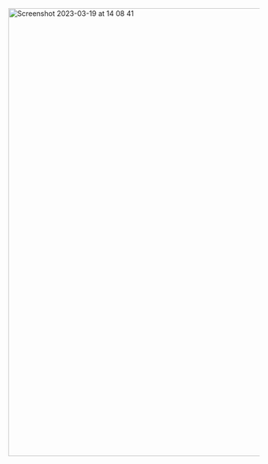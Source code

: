 <img width="899" alt="Screenshot 2023-03-19 at 14 08 41" src="https://user-images.githubusercontent.com/95253429/226197938-0057f154-3313-460f-a96a-506df0728a0f.png">
